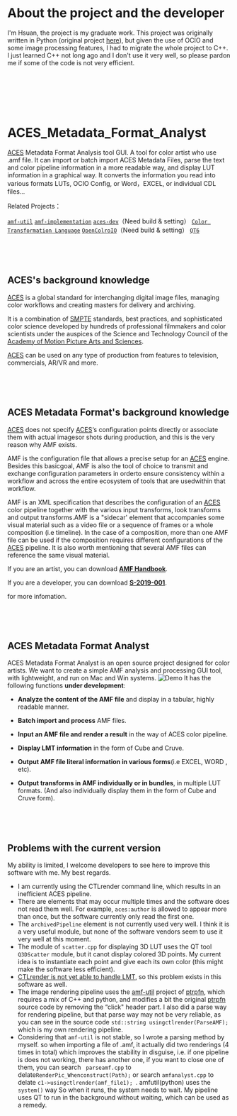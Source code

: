 # About the project and the developer
I'm Hsuan, the project is my graduate work. This project was originally written in Python (original project [here](https://github.com/youdrew/ACES_Metadata_Format_Analyst)), but given the use of OCIO and some image processing features, I had to migrate the whole project to C++. I just learned C++ not long ago and I don't use it very well, so please pardon me if some of the code is not very efficient.

&nbsp; 

&nbsp; 

&nbsp; 


# ACES_Metadata_Format_Analyst
[ACES](https://acescentral.com/) Metadata Format Analysis tool GUI. A tool for color artist who use .amf file. It can import or batch import ACES Metadata Files, parse the text and color pipeline information in a more readable way, and display LUT information in a graphical way. It converts the information you read into various formats LUTs, OCIO Config, or Word，EXCEL, or individual CDL files...

Related Projects：

[`amf-util`](https://github.com/pomfort/amf-util)
[`amf-implementation`](https://github.com/dtatut/amf-implementation)
[`aces-dev`](https://github.com/ampas/aces-dev/tree/master)（Need build & setting）
[`Color Transformation Language`](https://github.com/ampas/CTL)
[`OpenColroIO`](https://github.com/AcademySoftwareFoundation/OpenColorIO)（Need build & setting）
[`QT6`](https://www.qt.io/)
&nbsp; 

&nbsp; 

&nbsp; 


## ACES's background knowledge
[ACES](https://acescentral.com/) is a global standard for interchanging digital image files, managing color workflows and creating masters for delivery and archiving.

It is a combination of [SMPTE](https://www.smpte.org/) standards, best practices, and sophisticated color science developed by hundreds of professional filmmakers and color scientists under the auspices of the Science and Technology Council of the [Academy of Motion Picture Arts and Sciences](https://www.oscars.org/).

[ACES](https://acescentral.com/) can be used on any type of production from features to television, commercials, AR/VR and more.
&nbsp; 

&nbsp; 

&nbsp; 



## ACES Metadata Format's background knowledge
[ACES](https://acescentral.com/) does not specify [ACES](https://acescentral.com/)‘s configuration points directly or associate them with actual imagesor shots during production, and this is the very reason why AMF exists.

AMF is the configuration file that allows a precise setup for an [ACES](https://acescentral.com/) engine. Besides this basicgoal, AMF is also the tool of choice to transmit and exchange configuration parameters in orderto ensure consistency within a workflow and across the entire ecosystem of tools that are usedwithin that workflow.

AMF is an XML specification that describes the configuration of an [ACES](https://acescentral.com/) color pipeline together with the various input transforms, look transforms and output transforms.AMF is a "sidecar' element that accompanies some visual material such as a video file or a sequence of frames or a whole composition (i.e timeline). In the case of a composition, more than one AMF file can be used if the composition requires different configurations of the [ACES](https://acescentral.com/) pipeline. It is also worth mentioning that several AMF files can reference the same visual material.

If you are an artist, you can download [**AMF Handbook**](https://community.acescentral.com/uploads/short-url/35NJKAucKujBY9g2lZjr1gNwk20.pdf).

If you are a developer, you can download [**S-2019-001**](https://community.acescentral.com/uploads/short-url/e4v6I9CuoMv5wauxqwnUkLvWjw6.pdf).

for more infomation.
&nbsp; 

&nbsp; 

&nbsp; 




## ACES Metadata Format Analyst 
ACES Metadata Format Analyst is an open source project designed for color artists. We want to create a simple AMF analysis and processing GUI tool, with lightweight, and run on Mac and Win systems.
![Demo](Demo.gif)
It has the following functions **under development**:

+ **Analyze the content of the AMF file** and display in a tabular, highly readable manner.

+ **Batch import and process** AMF files.

+ **Input an AMF file and render a result** in the way of ACES color pipeline.

+ **Display LMT information** in the form of Cube and Cruve.

+ **Output AMF file  literal information in various forms**(i.e EXCEL, WORD , etc).

+ **Output transforms in AMF individually or in bundles**, in multiple LUT formats. (And also individually display them in the form of Cube and Cruve form).
&nbsp; 

&nbsp; 

&nbsp; 


## Problems with the current version
My ability is limited, I welcome developers to see here to improve this software with me. My best regards.

+ I am currently using the CTLrender command line, which results in an inefficient ACES pipeline.
+ There are elements that may occur multiple times and the software does not read them well. For example, `aces:author` is allowed to appear more than once, but the software currently only read the first one.
+ The `archivedPipeline` element is not currently used very well. I think it is a very useful module, but none of the software vendors seem to use it very well at this moment.
+ The module of `scatter.cpp` for displaying 3D LUT uses the QT tool `Q3DScatter` module, but it canot display colored 3D points. My current idea is to instantiate each point and give each its own color (this might make the software less efficient).
+ [CTLrender is not yet able to handle LMT](https://github.com/pomfort/amf-util/issues/5), so this problem exists in this software as well.
+ The image rendering pipeline uses the [amf-util](https://github.com/pomfort/amf-util) project of [ptrpfn](https://github.com/ptrpfn), which requires a mix of C++ and python, and modifies a bit the original [ptrpfn](https://github.com/ptrpfn) source code by removing the “click" header part. I also did a parse way for rendering pipeline, but that parse way may not be very reliable, as you can see in the source code `std::string usingctlrender(ParseAMF);` which is my own rendering pipeline.
+ Considering that `amf-util` is not stable, so I wrote a parsing method by myself. so when importing a file of .amf, it actually did two renderings (4 times in total) which improves the stability in disguise, i.e. if one pipeline is does not working, there has another one, if you want to close one of them, you can search ` parseamf.cpp` to delate`RenderPic_Whenconstruct(Path);` or search `amfanalyst.cpp` to delate `c1->usingctlrender(amf_file1); `. amfutil(python) uses the `system()` way So when it runs, the system needs to wait. My pipeline uses QT to run in the background without waiting, which can be used as a remedy.
